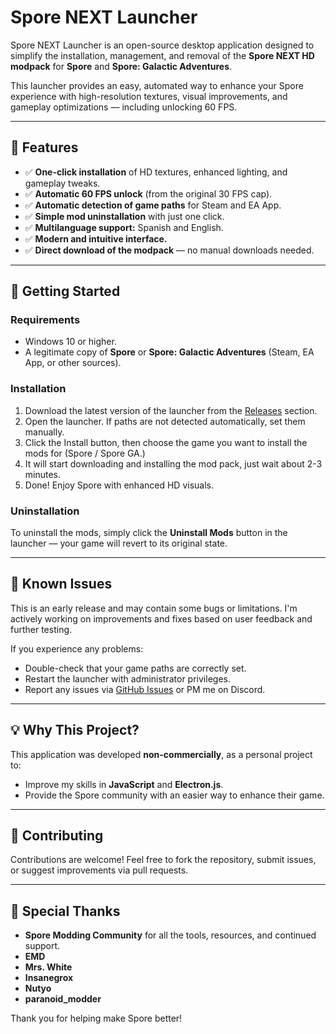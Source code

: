 # Spore NEXT Launcher

Spore NEXT Launcher is an open-source desktop application designed to simplify the installation, management, and removal of the **Spore NEXT HD modpack** for **Spore** and **Spore: Galactic Adventures**.

This launcher provides an easy, automated way to enhance your Spore experience with high-resolution textures, visual improvements, and gameplay optimizations — including unlocking 60 FPS.

---

## 📆 Features

* ✅ **One-click installation** of HD textures, enhanced lighting, and gameplay tweaks.
* ✅ **Automatic 60 FPS unlock** (from the original 30 FPS cap).
* ✅ **Automatic detection of game paths** for Steam and EA App.
* ✅ **Simple mod uninstallation** with just one click.
* ✅ **Multilanguage support:** Spanish and English.
* ✅ **Modern and intuitive interface.**
* ✅ **Direct download of the modpack** — no manual downloads needed.

---

## 🚀 Getting Started

### Requirements

* Windows 10 or higher.
* A legitimate copy of **Spore** or **Spore: Galactic Adventures** (Steam, EA App, or other sources).

### Installation

1. Download the latest version of the launcher from the [Releases](https://github.com/ahhfranz/SporeNEXT/releases) section.
2. Open the launcher. If paths are not detected automatically, set them manually.
3. Click the Install button, then choose the game you want to install the mods for (Spore / Spore GA.)
4. It will start downloading and installing the mod pack, just wait about 2-3 minutes.
5. Done! Enjoy Spore with enhanced HD visuals.

### Uninstallation

To uninstall the mods, simply click the **Uninstall Mods** button in the launcher — your game will revert to its original state.

---

## 🐞 Known Issues

This is an early release and may contain some bugs or limitations. I'm actively working on improvements and fixes based on user feedback and further testing.

If you experience any problems:

* Double-check that your game paths are correctly set.
* Restart the launcher with administrator privileges.
* Report any issues via [GitHub Issues](https://github.com/ahhfranz/SporeNEXT/issues) or PM me on Discord.

---

## 💡 Why This Project?

This application was developed **non-commercially**, as a personal project to:

* Improve my skills in **JavaScript** and **Electron.js**.
* Provide the Spore community with an easier way to enhance their game.

---

## 🤝 Contributing

Contributions are welcome! Feel free to fork the repository, submit issues, or suggest improvements via pull requests.

---

## 🎉 Special Thanks

* **Spore Modding Community** for all the tools, resources, and continued support.
* **EMD**
* **Mrs. White**
* **Insanegrox**
* **Nutyo**
* **paranoid_modder**

Thank you for helping make Spore better!

